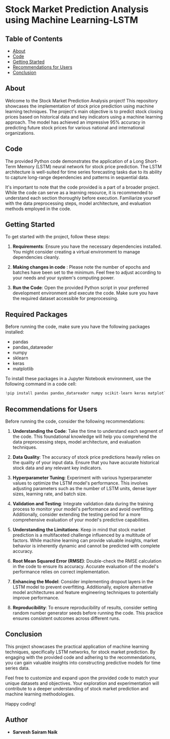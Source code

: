 # Stock Market Prediction Analysis using Machine Learning-LSTM

## Table of Contents

- [About](#about)
- [Code](#code)
- [Getting Started](#getting-started)
- [Recommendations for Users](#recommendations-for-users)
- [Conclusion](#conclusion)

## About

Welcome to the Stock Market Prediction Analysis project! This repository showcases the implementation of stock price prediction using machine learning techniques. The project's main objective is to predict stock closing prices based on historical data and key indicators using a machine learning approach. The model has achieved an impressive 95% accuracy in predicting future stock prices for various national and international organizations.

## Code

The provided Python code demonstrates the application of a Long Short-Term Memory (LSTM) neural network for stock price prediction. The LSTM architecture is well-suited for time series forecasting tasks due to its ability to capture long-range dependencies and patterns in sequential data.

It's important to note that the code provided is a part of a broader project. While the code can serve as a learning resource, it is recommended to understand each section thoroughly before execution. Familiarize yourself with the data preprocessing steps, model architecture, and evaluation methods employed in the code.

## Getting Started

To get started with the project, follow these steps:


1. **Requirements**: Ensure you have the necessary dependencies installed. You might consider creating a virtual environment to manage dependencies cleanly.
   
2. **Making changes in code** : Please note the number of epochs and batches have been set to the minimum. Feel free to adjust according to your needs and your system's computing power.
    
3. **Run the Code**: Open the provided Python script in your preferred development environment and execute the code. Make sure you have the required dataset accessible for preprocessing.

## Required Packages

Before running the code, make sure you have the following packages installed:

- pandas
- pandas_datareader
- numpy
- sklearn
- keras
- matplotlib

To install these packages in a Jupyter Notebook environment, use the following command in a code cell:

```python
!pip install pandas pandas_datareader numpy scikit-learn keras matplotlib
```

## Recommendations for Users

Before running the code, consider the following recommendations:

1. **Understanding the Code**: Take the time to understand each segment of the code. This foundational knowledge will help you comprehend the data preprocessing steps, model architecture, and evaluation techniques.

2. **Data Quality**: The accuracy of stock price predictions heavily relies on the quality of your input data. Ensure that you have accurate historical stock data and any relevant key indicators.

3. **Hyperparameter Tuning**: Experiment with various hyperparameter values to optimize the LSTM model's performance. This involves adjusting parameters such as the number of LSTM units, dense layer sizes, learning rate, and batch size.

4. **Validation and Testing**: Integrate validation data during the training process to monitor your model's performance and avoid overfitting. Additionally, consider extending the testing period for a more comprehensive evaluation of your model's predictive capabilities.

5. **Understanding the Limitations**: Keep in mind that stock market prediction is a multifaceted challenge influenced by a multitude of factors. While machine learning can provide valuable insights, market behavior is inherently dynamic and cannot be predicted with complete accuracy.

6. **Root Mean Squared Error (RMSE)**: Double-check the RMSE calculation in the code to ensure its accuracy. Accurate evaluation of the model's performance relies on correct implementation.

7. **Enhancing the Model**: Consider implementing dropout layers in the LSTM model to prevent overfitting. Additionally, explore alternative model architectures and feature engineering techniques to potentially improve performance.

8. **Reproducibility**: To ensure reproducibility of results, consider setting random number generator seeds before running the code. This practice ensures consistent outcomes across different runs.

## Conclusion

This project showcases the practical application of machine learning techniques, specifically LSTM networks, for stock market prediction. By engaging with the provided code and adhering to the recommendations, you can gain valuable insights into constructing predictive models for time series data.

Feel free to customize and expand upon the provided code to match your unique datasets and objectives. Your exploration and experimentation will contribute to a deeper understanding of stock market prediction and machine learning methodologies.

Happy coding!

## Author 

- **Sarvesh Sairam Naik**
